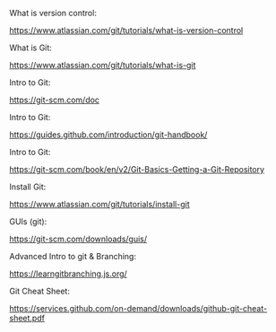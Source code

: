 What is version control: 

https://www.atlassian.com/git/tutorials/what-is-version-control

What is Git: 

https://www.atlassian.com/git/tutorials/what-is-git

Intro to Git:  

https://git-scm.com/doc

Intro to Git: 

https://guides.github.com/introduction/git-handbook/

Intro to Git: 

https://git-scm.com/book/en/v2/Git-Basics-Getting-a-Git-Repository

Install Git: 

https://www.atlassian.com/git/tutorials/install-git

GUIs (git): 

https://git-scm.com/downloads/guis/

Advanced Intro to git & Branching: 

https://learngitbranching.js.org/

Git Cheat Sheet: 

https://services.github.com/on-demand/downloads/github-git-cheat-sheet.pdf
